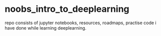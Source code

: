 # noobs_intro_to_deeplearning
repo consists of jupyter notebooks, resources, roadmaps, practise code i have done while learning deeplearning.
